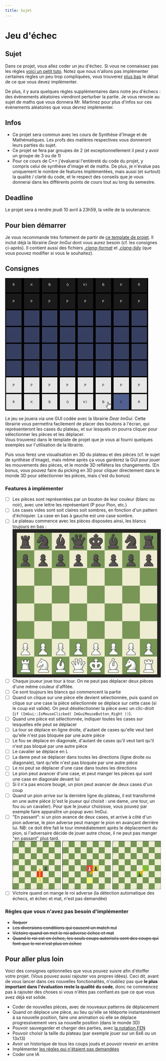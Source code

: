 ```yaml
---
title: Sujet
---
```


# Jeu d'échec

## Sujet

Dans ce projet, vous allez coder un jeu d'échec. Si vous ne connaissez pas les règles [voici un petit tuto](https://www.chess.com/learn-how-to-play-chess). Notez que nous n'allons pas implémenter certaines règles un peu trop compliquées, vous trouverez [plus bas](#features-à-implémenter) le détail de ce que vous devez implémenter.

De plus, il y aura quelques règles supplémentaires dans notre jeu d'échecs : des évènements aléatoires viendront perturber la partie. Je vous renvoie au sujet de maths que vous donnera Mr. Martinez pour plus d'infos sur ces évènements aléatoires que vous devrez implémenter.

## Infos

- Ce projet sera commun avec les cours de Synthèse d'Image et de Mathématiques. Les profs des matières respectives vous donneront leurs parties du sujet.
- Ce projet se fera par groupes de 2 (et exceptionnellement il peut y avoir un groupe de 3 ou de 1)
- Pour ce cours de C++ j'évaluerai l'entièreté du code du projet, y compris celui de synthèse d'image et de maths. De plus, je n'évalue pas uniquement le nombre de features implémentées, mais aussi (et surtout) la qualité / clarté du code, et le respect des conseils que je vous donnerai dans les différents points de cours tout au long du semestre.

## Deadline

Le projet sera à rendre jeudi 10 avril à 23h59, la veille de la soutenance.

## Pour bien démarrer

Je vous recommande très fortement de partir de [ce template de projet](https://github.com/JulesFouchy/imgui-template). Il inclut déjà la librairie *Dear ImGui* dont vous aurez besoin (cf. les consignes ci-après). Il contient aussi des fichiers [*.clang-format*](./lessons/formatting-tool.md) et [*.clang-tidy*](./lessons/static-analysers.md) (que vous pouvez modifier si vous le souhaitez).

## Consignes

![](./img/chess.gif)

Le jeu se jouera via une GUI codée avec la librairie *Dear ImGui*. Cette librairie vous permettra facilement de placer des boutons à l'écran, qui représenteront les cases du plateau, et sur lesquels on pourra cliquer pour sélectionner les pièces et les déplacer.<br/>
Vous trouverez dans le template de projet que je vous ai fourni quelques exemples sur l'utilisation de la librairie.

Puis vous ferez une visualisation en 3D du plateau et des pièces (cf. le sujet de synthèse d'image), mais même après ça vous garderez la GUI pour jouer les mouvements des pièces, et le monde 3D reflétera les changements. (En bonus, vous pouvez faire du picking en 3D pour cliquer directement dans le monde 3D pour sélectionner les pièces, mais c'est du bonus)

### Features à implémenter

- [ ] Les pièces sont représentées par un bouton de leur couleur (blanc ou noir), avec une lettre les représentant (P pour Pion, etc.)
- [ ] Les cases vides sont soit claires soit sombres, en fonction d'un pattern d'échiquier. La case en bas à gauche est une case sombre.
- [ ] Le plateau commence avec les pièces disposées ainsi, les blancs toujours en bas :
![](./img/board.png)
- [ ] Chaque joueur joue tour à tour. On ne peut pas déplacer deux pièces d'une même couleur d'affilée.
- [ ] Ce sont toujours les blancs qui commencent la partie
- [ ] Quand on clique sur une pièce elle devient sélectionnée, puis quand on clique sur une case la pièce sélectionnée se déplace sur cette case (si le coup est valide). On peut désélectionner la pièce avec un clic-droit (`if (ImGui::IsMouseClicked( ImGuiMouseButton_Right ))`).
- [ ] Quand une pièce est sélectionnée, indiquer toutes les cases sur lesquelles elle peut se déplacer
- [ ] La tour se déplace en ligne droite, d'autant de cases qu'elle veut tant qu'elle n'est pas bloquée par une autre pièce
- [ ] Le fou se déplace en diagonale, d'autant de cases qu'il veut tant qu'il n'est pas bloqué par une autre pièce
- [ ] Le cavalier se déplace en L
- [ ] La dame peut se déplacer dans toutes les directions (ligne droite ou diagonale), tant qu'elle n'est pas bloquée par une autre pièce
- [ ] Le roi peut se déplacer d'une case dans toutes les directions
- [ ] Le pion peut avancer d'une case, et peut manger les pièces qui sont une case en diagonale devant lui
- [ ] Si il n'a pas encore bougé, un pion peut avancer de deux cases d'un coup
- [ ] Quand un pion arrive sur la dernière ligne du plateau, il est transformé en une autre pièce (c'est le joueur qui choisit : une dame, une tour, un fou ou un cavalier). Pour que le joueur choisisse, vous pouvez par exemple faire apparaître un popup avec ImGui.
- [ ] "En passant": si un pion avance de deux cases, et arrive à côté d'un pion adverse, le pion adverse peut manger le pion en avançant derrière lui. NB: ce doit être fait le tour immédiatement après le déplacement du pion, si l'adversaire décide de jouer autre chose, il ne peut pas manger "en passant" plus tard.
![](./img/en_passant.jpeg)
- [ ] Victoire quand on mange le roi adverse (la détection automatique des échecs, et échec et mat, n'est pas demandée)

### Règles que vous n'avez pas besoin d'implémenter

- ~~Roquer~~
- ~~Les diversions conditions qui causent un match nul~~
- ~~Victoire quand on met le roi adverse échec et mat~~
- ~~Quand le roi est en échec, les seuls coups autorisés sont des coups qui font que le roi n'est plus en échec~~

## Pour aller plus loin

Voici des consignes optionnelles que vous pouvez suivre afin d'étoffer votre projet. (Vous pouvez aussi rajouter vos propres idées). Ceci dit, avant de vous lancer dans ces nouvelles fonctionalités, n'oubliez pas que **le plus important dans l'évaluation reste la qualité du code**, donc ne commencez pas à rajouter des choses si vous n'êtes pas confiant.es que ce que vous avez déjà est solide.

- Coder de nouvelles pièces, avec de nouveaux patterns de déplacement
- Quand on déplace une pièce, au lieu qu'elle se téléporte instantanément à sa nouvelle position, faire une animation où elle se déplace progressivement vers sa nouvelle position (dans le monde 3D)
- Pouvoir sauvegarder et charger des parties, avec [la notation FEN](https://www.chess.com/terms/fen-chess)
- Pouvoir choisir la taille du plateau (par exemple jouer sur un 6x6 ou un 13x13)
- Avoir un historique de tous les coups joués et pouvoir revenir en arrière
- Implémenter [les règles qui n'étaient pas demandées](#règles-que-vous-navez-pas-besoin-dimplémenter)
- Coder une IA